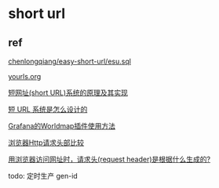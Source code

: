 # short url

## ref

[chenlongqiang/easy-short-url/esu.sql](https://github.com/chenlongqiang/easy-short-url/blob/master/esu.sql)

[yourls.org](http://yourls.org/)

[短网址(short URL)系统的原理及其实现](https://hufangyun.com/2017/short-url/)

[短 URL 系统是怎么设计的](https://www.zhihu.com/question/29270034)

[Grafana的Worldmap插件使用方法](https://blog.csdn.net/Py_Wang/article/details/79186634)

[浏览器Http请求头部比较](https://blog.csdn.net/kjb000/article/details/7774588)

[用浏览器访问网址时，请求头(request header)是根据什么生成的?](https://www.zhihu.com/question/34603729)

todo:
定时生产 gen-id